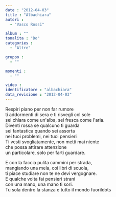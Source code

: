 ```yaml
---
date : "2012-04-03"
title : "Albachiara"
autori : 
  - "Vasco Rossi"

album : ""
tonalita : "Do"
categories : 
  - "Altre"

gruppo : 
  - ""

momenti : 
  - ""

video : 
identificatore : "albachiara"
data_revisione : "2012-04-03"
---
```

  
  
Respiri piano per non far rumore  
ti addormenti di sera e ti risvegli col sole  
sei chiara come un'alba, sei fresca come l'aria.  
Diventi rossa se qualcuno ti guarda  
sei fantastica quando sei assorta  
nei tuoi problemi,  nei tuoi pensieri  
Ti vesti svogliatamente, non metti mai niente  
che possa attirare attenzione   
un particolare,  solo per farti guardare.  
  
  
  
E con la faccia pulita cammini per strada,   
mangiando una mela, coi libri di scuola,   
ti piace studiare non te ne devi vergognare.  
E qualche volta fai pensieri strani   
con una mano, una mano ti sori.   
Tu sola dentro la stanza e tutto il mondo fuorildots  
  
  
  
